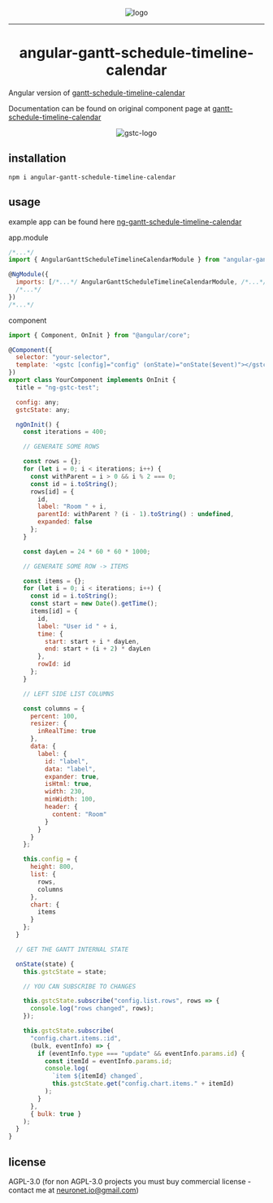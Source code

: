 <p align="center">
  <img src="https://neuronet.io/screenshots/gstc9-flat-bgw-300.png" alt="logo">
</p>
<hr />
<h1 align="center">angular-gantt-schedule-timeline-calendar</h1>

Angular version of [gantt-schedule-timeline-calendar](https://github.com/neuronetio/gantt-schedule-timeline-calendar)

Documentation can be found on original component page at [gantt-schedule-timeline-calendar](https://github.com/neuronetio/gantt-schedule-timeline-calendar)

<p align="center">
  <img src="https://neuronet.io/screenshots/appscrn.png?uniq=1" alt="gstc-logo">
</p>

## installation

`npm i angular-gantt-schedule-timeline-calendar`

## usage

example app can be found here [ng-gantt-schedule-timeline-calendar](https://github.com/neuronetio/ng-gantt-schedule-timeline-calendar)

app.module

```javascript
/*...*/
import { AngularGanttScheduleTimelineCalendarModule } from "angular-gantt-schedule-timeline-calendar";

@NgModule({
  imports: [/*...*/ AngularGanttScheduleTimelineCalendarModule, /*...*/],
  /*...*/
})
/*...*/
```

component

```javascript
import { Component, OnInit } from "@angular/core";

@Component({
  selector: "your-selector",
  template: '<gstc [config]="config" (onState)="onState($event)"></gstc>'
})
export class YourComponent implements OnInit {
  title = "ng-gstc-test";

  config: any;
  gstcState: any;

  ngOnInit() {
    const iterations = 400;

    // GENERATE SOME ROWS

    const rows = {};
    for (let i = 0; i < iterations; i++) {
      const withParent = i > 0 && i % 2 === 0;
      const id = i.toString();
      rows[id] = {
        id,
        label: "Room " + i,
        parentId: withParent ? (i - 1).toString() : undefined,
        expanded: false
      };
    }

    const dayLen = 24 * 60 * 60 * 1000;

    // GENERATE SOME ROW -> ITEMS

    const items = {};
    for (let i = 0; i < iterations; i++) {
      const id = i.toString();
      const start = new Date().getTime();
      items[id] = {
        id,
        label: "User id " + i,
        time: {
          start: start + i * dayLen,
          end: start + (i + 2) * dayLen
        },
        rowId: id
      };
    }

    // LEFT SIDE LIST COLUMNS

    const columns = {
      percent: 100,
      resizer: {
        inRealTime: true
      },
      data: {
        label: {
          id: "label",
          data: "label",
          expander: true,
          isHtml: true,
          width: 230,
          minWidth: 100,
          header: {
            content: "Room"
          }
        }
      }
    };

    this.config = {
      height: 800,
      list: {
        rows,
        columns
      },
      chart: {
        items
      }
    };
  }

  // GET THE GANTT INTERNAL STATE

  onState(state) {
    this.gstcState = state;

    // YOU CAN SUBSCRIBE TO CHANGES

    this.gstcState.subscribe("config.list.rows", rows => {
      console.log("rows changed", rows);
    });

    this.gstcState.subscribe(
      "config.chart.items.:id",
      (bulk, eventInfo) => {
        if (eventInfo.type === "update" && eventInfo.params.id) {
          const itemId = eventInfo.params.id;
          console.log(
            `item ${itemId} changed`,
            this.gstcState.get("config.chart.items." + itemId)
          );
        }
      },
      { bulk: true }
    );
  }
}
```

## license

AGPL-3.0 (for non AGPL-3.0 projects you must buy commercial license - contact me at neuronet.io@gmail.com)
